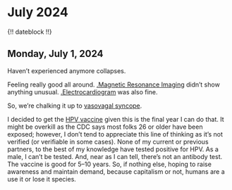 # July 2024

{!! dateblock !!}

## Monday, July 1, 2024

Haven’t experienced anymore collapses. 

Feeling really good all around. [.Magnetic Resonance Imaging](MRI) didn’t show anything unusual. [.Electrocardiogram](EKG) was also fine.

So, we’re chalking it up to [vasovagal syncope](https://www.mayoclinic.org/diseases-conditions/vasovagal-syncope/symptoms-causes/syc-20350527).

I decided to get the [HPV vaccine](https://en.m.wikipedia.org/wiki/HPV_vaccine) given this is the final year I can do that. It might be overkill as the CDC says most folks 26 or older have been exposed; however, I don’t tend to appreciate this line of thinking as it’s not verified (or verifiable in some cases). None of my current or previous partners, to the best of my knowledge have tested positive for HPV. As a male, I can’t be tested. And, near as I can tell, there’s not an antibody test. The vaccine is good for 5–10 years. So, if nothing else, hoping to raise awareness and maintain demand, because capitalism or not, humans are a use it or lose it species.